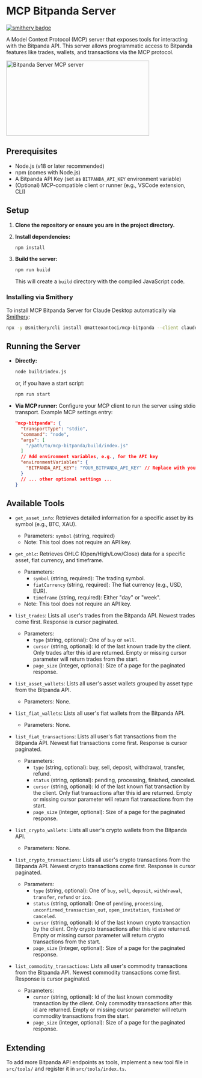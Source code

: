 # MCP Bitpanda Server

[![smithery badge](https://smithery.ai/badge/@matteoantoci/mcp-bitpanda)](https://smithery.ai/server/@matteoantoci/mcp-bitpanda)

A Model Context Protocol (MCP) server that exposes tools for interacting with the Bitpanda API. This server allows programmatic access to Bitpanda features like trades, wallets, and transactions via the MCP protocol.

<a href="https://glama.ai/mcp/servers/@matteoantoci/mcp-bitpanda">
  <img width="380" height="200" src="https://glama.ai/mcp/servers/@matteoantoci/mcp-bitpanda/badge" alt="Bitpanda Server MCP server" />
</a>


## Prerequisites

- Node.js (v18 or later recommended)
- npm (comes with Node.js)
- A Bitpanda API Key (set as `BITPANDA_API_KEY` environment variable)
- (Optional) MCP-compatible client or runner (e.g., VSCode extension, CLI)

## Setup

1. **Clone the repository or ensure you are in the project directory.**

2. **Install dependencies:**
   ```bash
   npm install
   ```

3. **Build the server:**
   ```bash
   npm run build
   ```
   This will create a `build` directory with the compiled JavaScript code.

### Installing via Smithery

To install MCP Bitpanda Server for Claude Desktop automatically via [Smithery](https://smithery.ai/server/@matteoantoci/mcp-bitpanda):

```bash
npx -y @smithery/cli install @matteoantoci/mcp-bitpanda --client claude
```

## Running the Server

- **Directly:**
  ```bash
  node build/index.js
  ```
  or, if you have a start script:
  ```bash
  npm run start
  ```

- **Via MCP runner:**
  Configure your MCP client to run the server using stdio transport.
  Example MCP settings entry:
  ```json
  "mcp-bitpanda": {
    "transportType": "stdio",
    "command": "node",
    "args": [
      "/path/to/mcp-bitpanda/build/index.js"
    ]
    // Add environment variables, e.g., for the API key
    "environmentVariables": {
      "BITPANDA_API_KEY": "YOUR_BITPANDA_API_KEY" // Replace with your actual API key or use a secure method to provide it
    }
    // ... other optional settings ...
  }
  ```

## Available Tools

-   `get_asset_info`: Retrieves detailed information for a specific asset by its symbol (e.g., BTC, XAU).
    -   Parameters: `symbol` (string, required)
    -   Note: This tool does not require an API key.

-   `get_ohlc`: Retrieves OHLC (Open/High/Low/Close) data for a specific asset, fiat currency, and timeframe.
    -   Parameters:
        -   `symbol` (string, required): The trading symbol.
        -   `fiatCurrency` (string, required): The fiat currency (e.g., USD, EUR).
        -   `timeframe` (string, required): Either "day" or "week".
    -   Note: This tool does not require an API key.


-   `list_trades`: Lists all user's trades from the Bitpanda API. Newest trades come first. Response is cursor paginated.
    -   Parameters:
        -   `type` (string, optional): One of `buy` or `sell`.
        -   `cursor` (string, optional): Id of the last known trade by the client. Only trades after this id are returned. Empty or missing cursor parameter will return trades from the start.
        -   `page_size` (integer, optional): Size of a page for the paginated response.

-   `list_asset_wallets`: Lists all user's asset wallets grouped by asset type from the Bitpanda API.
    -   Parameters: None.

-   `list_fiat_wallets`: Lists all user's fiat wallets from the Bitpanda API.
    -   Parameters: None.

-   `list_fiat_transactions`: Lists all user's fiat transactions from the Bitpanda API. Newest fiat transactions come first. Response is cursor paginated.
    -   Parameters:
        -   `type` (string, optional): buy, sell, deposit, withdrawal, transfer, refund.
        -   `status` (string, optional): pending, processing, finished, canceled.
        -   `cursor` (string, optional): Id of the last known fiat transaction by the client. Only fiat transactions after this id are returned. Empty or missing cursor parameter will return fiat transactions from the start.
        -   `page_size` (integer, optional): Size of a page for the paginated response.

-   `list_crypto_wallets`: Lists all user's crypto wallets from the Bitpanda API.
    -   Parameters: None.

-   `list_crypto_transactions`: Lists all user's crypto transactions from the Bitpanda API. Newest crypto transactions come first. Response is cursor paginated.
    -   Parameters:
        -   `type` (string, optional): One of `buy`, `sell`, `deposit`, `withdrawal`, `transfer`, `refund` or `ico`.
        -   `status` (string, optional): One of `pending`, `processing`, `unconfirmed_transaction_out`, `open_invitation`, `finished` or `canceled`.
        -   `cursor` (string, optional): Id of the last known crypto transaction by the client. Only crypto transactions after this id are returned. Empty or missing cursor parameter will return crypto transactions from the start.
        -   `page_size` (integer, optional): Size of a page for the paginated response.

-   `list_commodity_transactions`: Lists all user's commodity transactions from the Bitpanda API. Newest commodity transactions come first. Response is cursor paginated.
    -   Parameters:
        -   `cursor` (string, optional): Id of the last known commodity transaction by the client. Only commodity transactions after this id are returned. Empty or missing cursor parameter will return commodity transactions from the start.
        -   `page_size` (integer, optional): Size of a page for the paginated response.

## Extending

To add more Bitpanda API endpoints as tools, implement a new tool file in `src/tools/` and register it in `src/tools/index.ts`.